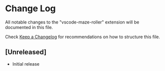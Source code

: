 # Change Log

All notable changes to the "vscode-maze-roller" extension will be documented in this file.

Check [Keep a Changelog](http://keepachangelog.com/) for recommendations on how to structure this file.

## [Unreleased]

- Initial release